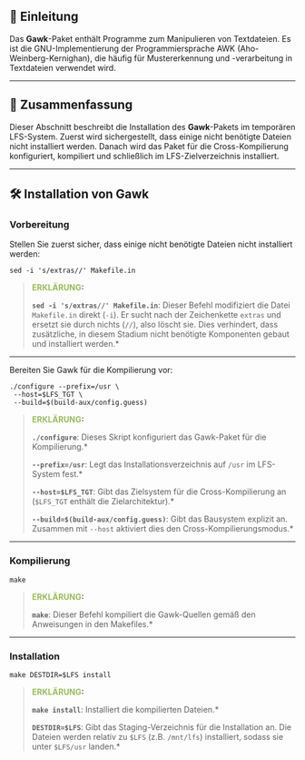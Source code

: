 ## 📜 Einleitung

Das **Gawk**-Paket enthält Programme zum Manipulieren von Textdateien. Es ist die GNU-Implementierung der Programmiersprache AWK (Aho-Weinberg-Kernighan), die häufig für Mustererkennung und -verarbeitung in Textdateien verwendet wird.

---

## 📝 Zusammenfassung

Dieser Abschnitt beschreibt die Installation des **Gawk**-Pakets im temporären LFS-System. Zuerst wird sichergestellt, dass einige nicht benötigte Dateien nicht installiert werden. Danach wird das Paket für die Cross-Kompilierung konfiguriert, kompiliert und schließlich im LFS-Zielverzeichnis installiert.

---

## 🛠️ Installation von Gawk

### Vorbereitung

Stellen Sie zuerst sicher, dass einige nicht benötigte Dateien nicht installiert werden:

```
sed -i 's/extras//' Makefile.in
```

> **<font color="#9bbb59">ERKLÄRUNG</font>:**
> 
> **`sed -i 's/extras//' Makefile.in`**: Dieser Befehl modifiziert die Datei `Makefile.in` direkt (`-i`). Er sucht nach der Zeichenkette `extras` und ersetzt sie durch nichts (`//`), also löscht sie. Dies verhindert, dass zusätzliche, in diesem Stadium nicht benötigte Komponenten gebaut und installiert werden.*
>     

---

Bereiten Sie Gawk für die Kompilierung vor:

```
./configure --prefix=/usr \
 --host=$LFS_TGT \
 --build=$(build-aux/config.guess)
```

> **<font color="#9bbb59">ERKLÄRUNG</font>:**
> 
> **`./configure`**: Dieses Skript konfiguriert das Gawk-Paket für die Kompilierung.*
>     
> **`--prefix=/usr`**: Legt das Installationsverzeichnis auf `/usr` im LFS-System fest.*
>     
> **`--host=$LFS_TGT`**: Gibt das Zielsystem für die Cross-Kompilierung an (`$LFS_TGT` enthält die Zielarchitektur).*
>     
> **`--build=$(build-aux/config.guess)`**: Gibt das Bausystem explizit an. Zusammen mit `--host` aktiviert dies den Cross-Kompilierungsmodus.*
>     

---

### Kompilierung

```
make
```

> **<font color="#9bbb59">ERKLÄRUNG</font>:**
> 
> **`make`**: Dieser Befehl kompiliert die Gawk-Quellen gemäß den Anweisungen in den Makefiles.*
>     

---

### Installation

```
make DESTDIR=$LFS install
```

> **<font color="#9bbb59">ERKLÄRUNG</font>:**
> 
> **`make install`**: Installiert die kompilierten Dateien.*
>     
> **`DESTDIR=$LFS`**: Gibt das Staging-Verzeichnis für die Installation an. Die Dateien werden relativ zu `$LFS` (z.B. `/mnt/lfs`) installiert, sodass sie unter `$LFS/usr` landen.*
>     
